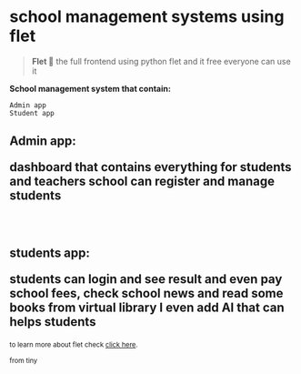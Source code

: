 # school management systems using flet

> **Flet 💫** 
the full frontend using python flet and it free everyone can use it 

**School management system that contain:**
```
Admin app 
Student app
```

## Admin app: <p>dashboard that contains everything for students and teachers school can register and manage students </p></br>
## students app: <p> students can login and see result and even pay school fees, check school news and read some books from virtual library I even add AI that can helps students</p>

<sub>to learn more about flet check [click here](https://flet.dev/).</sub>

<sub>from tiny</sub>
